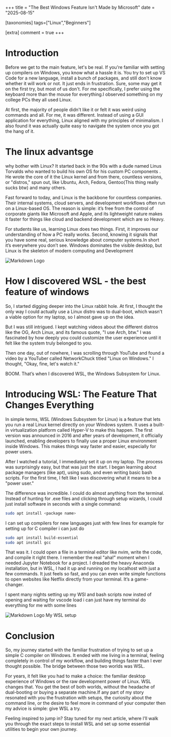 +++
title = "The Best Windows Feature Isn't Made by Microsoft"
date = "2025-08-15"


[taxonomies]
tags=["Linux","Beginners"]



[extra]
comment = true
+++


# **Introduction**

Before we get to the main feature, let's be real. If you're familiar with setting up compilers on Windows, you know what a hassle it is. You try to set up VS Code for a new language, install a bunch of packages, and still don't know whether it will work or not. It just ends in frustration. Sure, some may get it on the first try, but most of us don't. For me specifically, I prefer using the keyboard more than the mouse for everything.I observed something on my college PCs they all used Linux. 

At first, the majority of people didn't like it or felt it was weird using commands and all. For me, it was different. Instead of using a GUI application for everything, Linux aligned with my principles of minimalism. I also found it was actually quite easy to navigate the system once you got the hang of it.

# **The linux advantsge**

why bother with Linux? It started back in the 90s with a dude named Linus Torvalds who wanted to build his own OS for his custom PC components . He wrote the core of it the Linux kernel and from there, countless versions, or "distros," spun out, like Ubuntu, Arch, Fedora, Gentoo(This thing really sucks btw) and many others.

Fast forward to today, and Linux is the backbone for countless companies. Their internal systems, cloud servers, and development workflows often run on a Linux-based OS. The reason is simple: it’s free from the control of corporate giants like Microsoft and Apple, and its lightweight nature makes it faster for things like cloud and backend development which are so Heavy.

For students like us, learning Linux does two things. First, it improves our understanding of how a PC really works. Second, knowing it signals that you have some real, serious knowledge about computer systems.In short it’s everywhere you don’t see. Windows dominates the visible desktop, but Linux is the skeleton of modern computing and Development 

![Markdown Logo](https://miro.medium.com/v2/resize:fit:786/format:webp/0*Qqqd7UsfFDPL7WXh.jpeg)




# **How I discovered WSL - the best feature of windows**

So, I started digging deeper into the Linux rabbit hole. At first, I thought the only way I could actually use a Linux distro was to dual-boot, which wasn't a viable option for my laptop, so I almost gave up on the idea.

But I was still intrigued. I kept watching videos about the different distros like the OG, Arch Linux, and its famous quote, "I use Arch, btw." I was fascinated by how deeply you could customize the user experience until it felt like the system truly belonged to you.

Then one day, out of nowhere, I was scrolling through YouTube and found a video by a YouTuber called NetworkChuck titled "Linux on Windows." I thought, "Okay, fine, let's watch it."

BOOM. That’s when I discovered WSL, the Windows Subsystem for Linux.

# **Introducing WSL: The Feature That Changes Everything**

In simple terms, WSL (Windows Subsystem for Linux) is a feature that lets you run a real Linux kernel directly on your Windows system. It uses a built-in virtualization platform called Hyper-V to make this happen. The first version was announced in 2016 and after years of development, it officially launched, enabling developers to finally use a proper Linux environment inside Windows. This makes things way faster and easier, especially for power users.

After I watched a tutorial, I immediately set it up on my laptop. The process was surprisingly easy, but that was just the start. I began learning about package managers (like apt), using sudo, and even writing basic bash scripts. For the first time, I felt like I was discovering what it means to be a "power user."

The difference was incredible. I could do almost anything from the terminal. Instead of hunting for .exe files and clicking through setup wizards, I could just install software in seconds with a single command:

```bash
sudo apt install <package name>
```
I can set up compilers for new languages just with few lines for example for setting up for C compiler i can just do
```bash
sudo apt install build-essential
sudo apt install gcc
```
That was it. I could open a file in a terminal editor like nvim, write the code, and compile it right there. I remember the real "aha!" moment when I needed Jupyter Notebook for a project. I dreaded the heavy Anaconda installation, but in WSL, I had it up and running on my localhost with just a few commands. It just feels so fast, and you can even write simple functions to open websites like Netflix directly from your terminal. It’s a game-changer.

I spent many nights setting up my WSl and bash scripts now insted of opening and waiting for vscode load i can just have my terminal do everything for me with some lines 


![Markdown Logo](https://files.catbox.moe/ccvcq5.png)
My WSL setup


# **Conclusion**

So, my journey started with the familiar frustration of trying to set up a simple C compiler on Windows. It ended with me living in a terminal, feeling completely in control of my workflow, and building things faster than I ever thought possible. The bridge between those two worlds was WSL.

For years, it felt like you had to make a choice: the familiar desktop experience of Windows or the raw development power of Linux. WSL changes that. You get the best of both worlds, without the headache of dual-booting or buying a separate machine.If any part of my story resonated with you the frustration with setups, the curiosity about the command line, or the desire to feel more in command of your computer then my advice is simple: give WSL a try.

Feeling inspired to jump in? Stay tuned for my next article, where I’ll walk you through the exact steps to install WSL and set up some essential utilities to begin your own journey.

